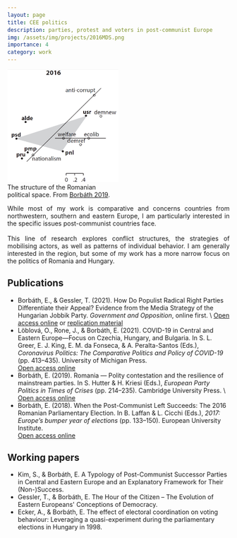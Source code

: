 ```yaml
---
layout: page
title: CEE politics
description: parties, protest and voters in post-communist Europe
img: /assets/img/projects/2016MDS.png
importance: 4
category: work
---
```


<div class="profile float-left" style="width:50%">
        <img class="img-fluid z-depth-1 rounded" src="/assets/img/projects/2016MDS.png" />
<div class="caption">
    The structure of the Romanian political space. From <a href="https://www.cambridge.org/core/books/european-party-politics-in-times-of-crisis/romania-polity-contestation-and-the-resilience-of-mainstream-parties/0943F1534D63658275B7C9B94D32552A" target="_blank">Borbáth 2019</a>. 
</div>
</div>

<div class="clearfix" style="text-align:justify">

While most of my work is comparative and concerns countries from northwestern, southern and eastern Europe, I am particularly interested in the specific issues post-communist countries face. <br><br>
This line of research explores conflict structures, the strategies of mobilising actors, as well as patterns of individual behavior. I am generally interested in the region, but some of my work has a more narrow focus on the politics of Romania and Hungary.

</div>

Publications
------
- Borbáth, E., & Gessler, T. (2021). How Do Populist Radical Right Parties Differentiate their Appeal? Evidence from the Media Strategy of the Hungarian Jobbik Party. <i>Government and Opposition</i>, online first. \\
<a href="https://doi.org/10.1017/gov.2021.28" target="_blank">Open access online</a> or <a href="https://doi.org/10.7910/DVN/NYMEP5" target="_blank">replication material</a>
- Löblová, O., Rone, J., & Borbáth, E. (2021). COVID-19 in Central and Eastern Europe—Focus on Czechia, Hungary, and Bulgaria. In S. L. Greer, E. J. King, E. M. da Fonseca, & A. Peralta-Santos (Eds.), <i>Coronavirus Politics: The Comparative Politics and Policy of COVID-19</i> (pp. 413–435). University of Michigan Press. <br>
<a href="https://www.fulcrum.org/concern/monographs/jq085n03q" target="_blank">Open access online</a>
- Borbáth, E. (2019). Romania — Polity contestation and the resilience of mainstream parties. In S. Hutter & H. Kriesi (Eds.), <i>European Party Politics in Times of Crises</i> (pp. 214–235). Cambridge University Press. \\
<a href="https://www.econstor.eu/handle/10419/210474/" target="_blank">Open access online</a>
- Borbáth, E. (2018). When the Post-Communist Left Succeeds: The 2016 Romanian Parliamentary Election. In B. Laffan & L. Cicchi (Eds.), <i>2017: Europe’s bumper year of elections</i> (pp. 133–150). European University Institute.
 <br> <a href="http://cadmus.eui.eu/handle/1814/60213" target="_blank">Open access online</a>

Working papers
------
- Kim, S., & Borbáth, E. A Typology of Post-Communist Successor Parties in Central and Eastern Europe and an Explanatory Framework for Their (Non-)Success.
- Gessler, T., & Borbáth, E. The Hour of the Citizen – The Evolution of Eastern Europeans' Conceptions of Democracy.
- Ecker, A., & Borbáth, E. The effect of electoral coordination on voting behaviour: Leveraging a quasi-experiment during the parliamentary elections in Hungary in 1998.

